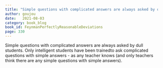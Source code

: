 ```yaml
---
title: "Simple questions with complicated answers are always asked by dull students..."
author: goujou
date:   2021-08-03
category: book_blog
book_id: FeynmanPerfectlyReasonableDeviations
page: 330
---
```

Simple questions with complicated answers are always asked by dull students.
Only intelligent students have been trainedto ask complicated questions with simple answers - as any teacher knows (and only teachers think there are any simple questions with simple answers).
